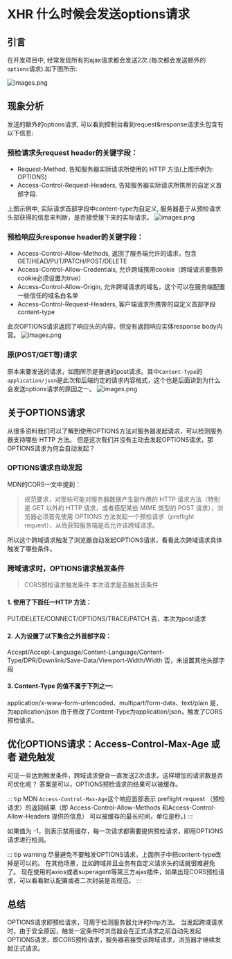 # XHR 什么时候会发送options请求

## 引言
在开发项目中, 经常发现所有的ajax请求都会发送2次.(每次都会发送额外的`options`请求).如下图所示:

![images.png](/coding/images/frontend/options1.png)

## 现象分析
发送的额外的options请求, 可以看到控制台看到request&response请求头包含有以下信息:

### 预检请求头request header的关键字段：
* Request-Method, 告知服务器实际请求所使用的 HTTP 方法(上图示例为: OPTIONS)
* Access-Control-Request-Headers, 告知服务器实际请求所携带的自定义首部字段. 

上图示例中, 实际请求首部字段中content-type为自定义, 服务器基于从预检请求头部获得的信息来判断，是否接受接下来的实际请求。
![images.png](/coding/images/frontend/options2.png)


### 预检响应头response header的关键字段：
* Access-Control-Allow-Methods, 返回了服务端允许的请求，包含GET/HEAD/PUT/PATCH/POST/DELETE
* Access-Control-Allow-Credentials, 允许跨域携带cookie（跨域请求要携带cookie必须设置为true）
* Access-Control-Allow-Origin, 允许跨域请求的域名，这个可以在服务端配置一些信任的域名白名单
* Access-Control-Request-Headers, 客户端请求所携带的自定义首部字段content-type

此次OPTIONS请求返回了响应头的内容，但没有返回响应实体response body内容。
![images.png](/coding/images/frontend/options3.png)


### 原(POST/GET等)请求
原本来要发送的请求，如图所示是普通的post请求。其中`Content-Type`的`application/json`是此次和后端约定的请求内容格式，这个也是后面讲到为什么会发送options请求的原因之一。
![images.png](/coding/images/frontend/options4.png)


## 关于OPTIONS请求
从很多资料我们可以了解到使用OPTIONS方法对服务器发起请求，可以检测服务器支持哪些 HTTP 方法。
但是这次我们并没有主动去发起OPTIONS请求，那OPTIONS请求为何会自动发起？

### OPTIONS请求自动发起
MDN的CORS一文中提到：
> 规范要求，对那些可能对服务器数据产生副作用的 HTTP 请求方法（特别是 GET 以外的 HTTP 请求，或者搭配某些 MIME 类型的 POST 请求），浏览器必须首先使用 OPTIONS 方法发起一个预检请求（preflight request），从而获知服务端是否允许该跨域请求。

所以这个跨域请求触发了浏览器自动发起OPTIONS请求，看看此次跨域请求具体触发了哪些条件。

### 跨域请求时，OPTIONS请求触发条件
> CORS预检请求触发条件	本次请求是否触发该条件

#### 1. 使用了下面任一HTTP 方法：	
PUT/DELETE/CONNECT/OPTIONS/TRACE/PATCH	否，本次为post请求

#### 2. 人为设置了以下集合之外首部字段：	
Accept/Accept-Language/Content-Language/Content-Type/DPR/Downlink/Save-Data/Viewport-Width/Width	否，未设置其他头部字段

#### 3. Content-Type 的值不属于下列之一:	
application/x-www-form-urlencoded、multipart/form-data、text/plain	是，为application/json
由于修改了Content-Type为application/json，触发了CORS预检请求。

## 优化OPTIONS请求：Access-Control-Max-Age 或者 避免触发

可见一旦达到触发条件，跨域请求便会一直发送2次请求，这样增加的请求数是否可优化呢？
答案是可以，OPTIONS预检请求的结果可以被缓存。

::: tip MDN
`Access-Control-Max-Age`这个响应首部表示 preflight request （预检请求）的返回结果（即 Access-Control-Allow-Methods 和Access-Control-Allow-Headers 提供的信息） 可以被缓存的最长时间，单位是秒。)
:::

如果值为 -1，则表示禁用缓存，每一次请求都需要提供预检请求，即用OPTIONS请求进行检测。

::: tip warning
尽量避免不要触发OPTIONS请求，上面例子中把content-type改掉是可以的。
在其他场景，比如跨域并且业务有自定义请求头的话就很难避免了。
现在使用的axios或者superagent等第三方ajax插件，如果出现CORS预检请求，可以看看默认配置或者二次封装是否规范。
:::

## 总结
OPTIONS请求即预检请求，可用于检测服务器允许的http方法。
当发起跨域请求时，由于安全原因，触发一定条件时浏览器会在正式请求之前自动先发起OPTIONS请求，即CORS预检请求，服务器若接受该跨域请求，浏览器才继续发起正式请求。